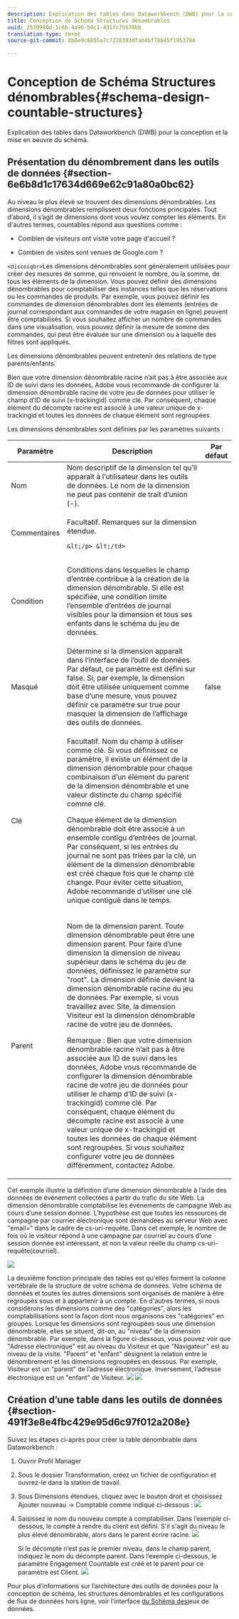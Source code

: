 ```yaml
---
description: Explication des tables dans Dataworkbench (DWB) pour la conception et la mise en oeuvre du schéma.
title: Conception de Schéma Structures dénombrables
uuid: 2530980d-1c6b-4a96-b9c1-431fc75678bb
translation-type: tm+mt
source-git-commit: 8b0e9c8855a7c7228393dfab4bf78645f1953794

---
```



# Conception de Schéma Structures dénombrables{#schema-design-countable-structures}

Explication des tables dans Dataworkbench (DWB) pour la conception et la mise en oeuvre du schéma.

## Présentation du dénombrement dans les outils de données {#section-6e6b8d1c17634d669e62c91a80a0bc62}

Au niveau le plus élevé se trouvent des dimensions dénombrables. Les dimensions dénombrables remplissent deux fonctions principales. Tout d’abord, il s’agit de dimensions dont vous voulez compter les éléments. En d&#39;autres termes, countables répond aux questions comme :

* Combien de visiteurs ont visité votre page d&#39;accueil ?

* Combien de visites sont venues de Google.com ?

`<discoiqbr>`Les dimensions dénombrables sont généralement utilisées pour créer des mesures de somme, qui renvoient le nombre, ou la somme, de tous les éléments de la dimension. Vous pouvez définir des dimensions dénombrables pour comptabiliser des instances telles que les réservations ou les commandes de produits. Par exemple, vous pouvez définir les commandes de dimension dénombrables dont les éléments (entrées de journal correspondant aux commandes de votre magasin en ligne) peuvent être comptabilisés. Si vous souhaitez afficher un nombre de commandes dans une visualisation, vous pouvez définir la mesure de somme des commandes, qui peut être évaluée sur une dimension ou à laquelle des filtres sont appliqués.

Les dimensions dénombrables peuvent entretenir des relations de type parents/enfants.

Bien que votre dimension dénombrable racine n’ait pas à être associée aux ID de suivi dans les données, Adobe vous recommande de configurer la dimension dénombrable racine de votre jeu de données pour utiliser le champ d’ID de suivi (x-trackingid) comme clé. Par conséquent, chaque élément du décompte racine est associé à une valeur unique de x-trackingid et toutes les données de chaque élément sont regroupées.

Les dimensions dénombrables sont définies par les paramètres suivants :

<table id="table_5E00B72CFDD645368ADCC25AB9B5E53D"> 
 <thead> 
  <tr> 
   <th colname="col1" class="entry"> Paramètre </th> 
   <th colname="col2" class="entry"> Description </th> 
   <th colname="col3" class="entry"> Par défaut </th> 
  </tr>
 </thead>
 <tbody> 
  <tr> 
   <td colname="col1"> Nom </td> 
   <td colname="col2"> Nom descriptif de la dimension tel qu’il apparaît à l’utilisateur dans les outils de données. Le nom de la dimension ne peut pas contenir de trait d’union (-). </td> 
   <td colname="col3"> </td> 
  </tr> 
  <tr> 
   <td colname="col1"> <p>Commentaires </p> </td> 
   <td colname="col2"> <p>Facultatif. Remarques sur la dimension étendue.

    &lt;/p> &lt;/td>
<td colname="col3"> </td> 
  </tr> 
  <tr> 
   <td colname="col1"> <p>Condition </p> </td> 
   <td colname="col2"> <p>Conditions dans lesquelles le champ d’entrée contribue à la création de la dimension dénombrable. Si elle est spécifiée, une condition limite l’ensemble d’entrées de journal visibles pour la dimension et tous ses enfants dans le schéma du jeu de données. </p> </td> 
   <td colname="col3"> </td> 
  </tr> 
  <tr> 
   <td colname="col1"> Masqué </td> 
   <td colname="col2"> Détermine si la dimension apparaît dans l’interface de l’outil de données. Par défaut, ce paramètre est défini sur false. Si, par exemple, la dimension doit être utilisée uniquement comme base d’une mesure, vous pouvez définir ce paramètre sur true pour masquer la dimension de l’affichage des outils de données. </td> 
   <td colname="col3"> false </td> 
  </tr> 
  <tr> 
   <td colname="col1"> Clé </td> 
   <td colname="col2"> <p>Facultatif. Nom du champ à utiliser comme clé. Si vous définissez ce paramètre, il existe un élément de la dimension dénombrable pour chaque combinaison d’un élément du parent de la dimension dénombrable et une valeur distincte du champ spécifié comme clé. </p> <p>Chaque élément de la dimension dénombrable doit être associé à un ensemble contigu d’entrées de journal. Par conséquent, si les entrées du journal ne sont pas triées par la clé, un élément de la dimension dénombrable est créé chaque fois que le champ clé change. Pour éviter cette situation, Adobe recommande d’utiliser une clé unique contiguë dans le temps. </p> </td> 
   <td colname="col3"> </td> 
  </tr> 
  <tr> 
   <td colname="col1"> Parent </td> 
   <td colname="col2"> <p> Nom de la dimension parent. Toute dimension dénombrable peut être une dimension parent. Pour faire d’une dimension la dimension de niveau supérieur dans le schéma du jeu de données, définissez le paramètre sur "root". La dimension définie devient la dimension dénombrable racine du jeu de données. Par exemple, si vous travaillez avec Site, la dimension Visiteur est la dimension dénombrable racine de votre jeu de données. </p> <p>Remarque : Bien que votre dimension dénombrable racine n’ait pas à être associée aux ID de suivi dans les données, Adobe vous recommande de configurer la dimension dénombrable racine de votre jeu de données pour utiliser le champ d’ID de suivi (x-trackingid) comme clé. Par conséquent, chaque élément du décompte racine est associé à une valeur unique de x-trackingid et toutes les données de chaque élément sont regroupées. Si vous souhaitez configurer votre jeu de données différemment, contactez Adobe. </p> </td> 
   <td colname="col3"> </td> 
  </tr> 
 </tbody> 
</table>

Cet exemple illustre la définition d’une dimension dénombrable à l’aide des données de événement collectées à partir du trafic du site Web. La dimension dénombrable comptabilise les événements de campagne Web au cours d’une session donnée. L’hypothèse est que toutes les ressources de campagne par courrier électronique sont demandées au serveur Web avec &quot;email=&quot; dans le cadre de cs-uri-requête. Dans cet exemple, le nombre de fois où le visiteur répond à une campagne par courriel au cours d’une session donnée est intéressant, et non la valeur réelle du champ cs-uri-requête(courriel).

![](assets/dwb_impl_arch_1.png)

La deuxième fonction principale des tables est qu&#39;elles forment la colonne vertébrale de la structure de votre schéma de données. Votre schéma de données et toutes les autres dimensions sont organisés de manière à être regroupés sous et à appartenir à un compte. En d&#39;autres termes, si nous considérons les dimensions comme des &quot;catégories&quot;, alors les comptabilisations sont la façon dont nous organisons ces &quot;catégories&quot; en groupes.
Lorsque les dimensions sont regroupées sous une dimension dénombrable, elles se situent, dit-on, au &quot;niveau&quot; de la dimension dénombrable. Par exemple, dans la figure ci-dessous, vous pouvez voir que &quot;Adresse électronique&quot; est au niveau du Visiteur et que &quot;Navigateur&quot; est au niveau de la visite. &quot;Parent&quot; et &quot;enfant&quot; désignent la relation entre le dénombrement et les dimensions regroupées en dessous. Par exemple, Visiteur est un &quot;parent&quot; de l’adresse électronique. Inversement, l’adresse électronique est un &quot;enfant&quot; de Visiteur. ![](assets/dwb_impl_arch_2.png) ![](assets/dwb_impl_arch_3.png)

## Création d’une table dans les outils de données {#section-491f3e8e4fbc429e95d6c97f012a208e}

Suivez les étapes ci-après pour créer la table dénombrable dans Dataworkbench :

1. Ouvrir Profil Manager
1. Sous le dossier Transformation, créez un fichier de configuration et ouvrez-le dans la station de travail.
1. Sous Dimensions étendues, cliquez avec le bouton droit et choisissez Ajouter nouveau -> Comptable comme indiqué ci-dessous : ![](assets/dwb_impl_arch_4.png)

1. Saisissez le nom du nouveau compte à comptabiliser. Dans l’exemple ci-dessous, le compte à rendre du client est défini. S&#39;il s&#39;agit du niveau le plus élevé dénombrable, alors dans le parent écrire racine. ![](assets/dwb_impl_arch_5.png)

   Si le décompte n’est pas le premier niveau, dans le champ parent, indiquez le nom du décompte parent. Dans l’exemple ci-dessous, le paramètre Engagement Countable est créé et le parent pour ce paramètre est Client. ![](assets/dwb_impl_arch_5.png)

Pour plus d’informations sur l’architecture des outils de données pour la conception de schéma, les structures dénombrables et les configurations de flux de données hors ligne, voir l’interface [du Schéma des](https://docs.adobe.com/content/help/en/data-workbench/using/client/admin-ui/c-dtst-sch-intrf.html)jeux de données.

